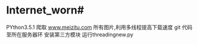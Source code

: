 # Internet_worn# 
PYthon3.5.1
爬取 www.meizitu.com 所有图片,利用多线程提高下载速度
git 代码至所在服务器环
安装第三方模块
运行threadingnew.py
